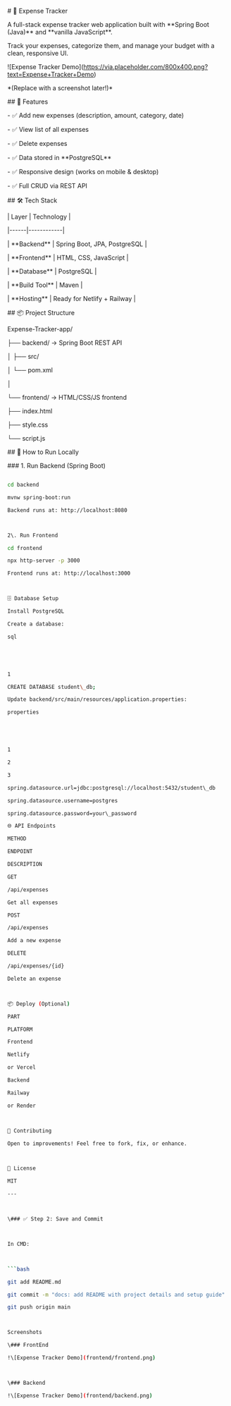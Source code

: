 \# 💸 Expense Tracker



A full-stack expense tracker web application built with \*\*Spring Boot (Java)\*\* and \*\*vanilla JavaScript\*\*.



Track your expenses, categorize them, and manage your budget with a clean, responsive UI.



!\[Expense Tracker Demo](https://via.placeholder.com/800x400.png?text=Expense+Tracker+Demo)  

\*(Replace with a screenshot later!)\*



\## 🚀 Features



\- ✅ Add new expenses (description, amount, category, date)

\- ✅ View list of all expenses

\- ✅ Delete expenses

\- ✅ Data stored in \*\*PostgreSQL\*\*

\- ✅ Responsive design (works on mobile \& desktop)

\- ✅ Full CRUD via REST API



\## 🛠️ Tech Stack



| Layer | Technology |

|------|------------|

| \*\*Backend\*\* | Spring Boot, JPA, PostgreSQL |

| \*\*Frontend\*\* | HTML, CSS, JavaScript |

| \*\*Database\*\* | PostgreSQL |

| \*\*Build Tool\*\* | Maven |

| \*\*Hosting\*\* | Ready for Netlify + Railway |



\## 📦 Project Structure

Expense-Tracker-app/

├── backend/ → Spring Boot REST API

│ ├── src/

│ └── pom.xml

│

└── frontend/ → HTML/CSS/JS frontend

├── index.html

├── style.css

└── script.js





\## 🚀 How to Run Locally



\### 1. Run Backend (Spring Boot)



```bash

cd backend

mvnw spring-boot:run

Backend runs at: http://localhost:8080



2\. Run Frontend

cd frontend

npx http-server -p 3000

Frontend runs at: http://localhost:3000



🗄️ Database Setup

Install PostgreSQL

Create a database:

sql





1

CREATE DATABASE student\_db;

Update backend/src/main/resources/application.properties:

properties





1

2

3

spring.datasource.url=jdbc:postgresql://localhost:5432/student\_db

spring.datasource.username=postgres

spring.datasource.password=your\_password

🌐 API Endpoints

METHOD

ENDPOINT

DESCRIPTION

GET

/api/expenses

Get all expenses

POST

/api/expenses

Add a new expense

DELETE

/api/expenses/{id}

Delete an expense



📦 Deploy (Optional)

PART

PLATFORM

Frontend

Netlify

or Vercel

Backend

Railway

or Render



🤝 Contributing

Open to improvements! Feel free to fork, fix, or enhance.



📄 License

MIT

---



\### ✅ Step 2: Save and Commit



In CMD:



```bash

git add README.md

git commit -m "docs: add README with project details and setup guide"

git push origin main



Screenshots

\### FrontEnd

!\[Expense Tracker Demo](frontend/frontend.png)



\### Backend

!\[Expense Tracker Demo](frontend/backend.png)



